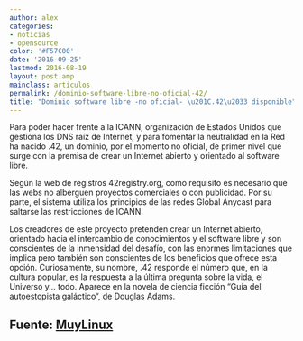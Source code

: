 ```yaml
---
author: alex
categories:
- noticias
- opensource
color: '#F57C00'
date: '2016-09-25'
lastmod: 2016-08-19
layout: post.amp
mainclass: articulos
permalink: /dominio-software-libre-no-oficial-42/
title: "Dominio software libre -no oficial- \u201C.42\u2033 disponible"
---
```


Para poder hacer frente a la ICANN, organización de Estados Unidos que gestiona los DNS raíz de Internet, y para fomentar la neutralidad en la Red ha nacido .42, un dominio, por el momento no oficial, de primer nivel que surge con la premisa de crear un Internet abierto y orientado al software libre.

<!--more--><!--ad-->

Según la web de registros 42registry.org, como requisito es necesario que las webs no alberguen proyectos comerciales o con publicidad. Por su parte, el sistema utiliza los principios de las redes Global Anycast para saltarse las restricciones de ICANN.

Los creadores de este proyecto pretenden crear un Internet abierto, orientado hacia el intercambio de conocimientos y el software libre y son conscientes de la inmensidad del desafío, con las enormes limitaciones que implica pero también son conscientes de los beneficios que ofrece esta opción. Curiosamente, su nombre, .42 responde el número que, en la cultura popular, es la respuesta a la última pregunta sobre la vida, el Universo y… todo. Aparece en la novela de ciencia ficción “Guía del autoestopista galáctico“, de Douglas Adams.

## Fuente: [MuyLinux][2]

 [2]: http://www.muylinux.com/